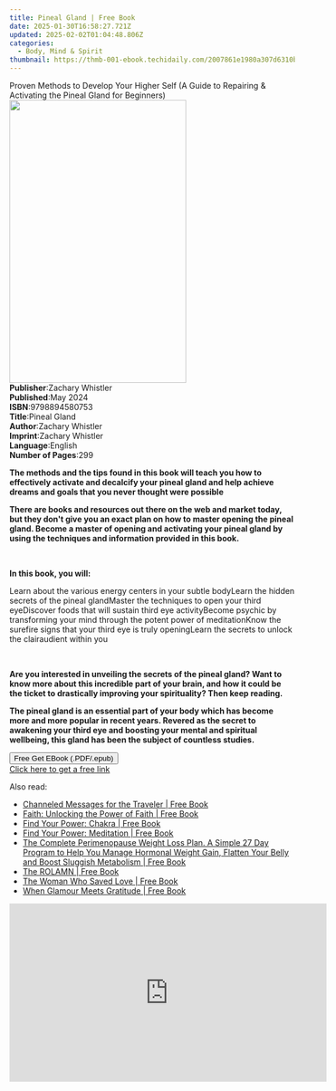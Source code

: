 ```yaml
---
title: Pineal Gland | Free Book
date: 2025-01-30T16:58:27.721Z
updated: 2025-02-02T01:04:48.806Z
categories:
  - Body, Mind & Spirit
thumbnail: https://thmb-001-ebook.techidaily.com/2007861e1980a307d6310b16a43f770f8a481ea99d88af0d8fe8d804fa2c7b7f.jpg
---
```

<main id="book-container">
  <div class="flex flex-col">
    <div class="book-brief flex-1 py-6 px-4 sm:p-6 md:py-10 md:px-8">
      <!-- brief-->
      <div class="book-brief-main">
        Proven Methods to Develop Your Higher Self (A Guide to Repairing &
        Activating the Pineal Gland for Beginners)
      </div>
    </div>
    <div
      class="book-meta-info flex-1 grid gap-4 col-start-1 col-end-3 row-start-1 sm:mb-6 sm:grid-cols-4 lg:gap-6 lg:col-start-2 lg:row-end-6 lg:row-span-6 lg:mb-0"
    >
      <div
        class="book-meta-info-left place-content-center mt-4 p-4 text-sm leading-6 col-start-2 col-span-2 dark:text-slate-400"
      >
        <img
          class="w-full h-500 object-cover rounded-lg sm:h-255 sm:col-span-2 lg:col-span-full"
          src="https://img-001-ebook.techidaily.com/45da59c7596273c78360fcbdf430cc0fc50d3e8b029314b2674b777e18b871f2.jpg"
          alt=""
          width="312"
          height="500"
        />
      </div>
      <div
        class="book-meta-info-right mt-2 col-start-1 row-start-2 col-span-3 self-center"
      >
        <!-- meta data  -->
        <div class="flex flex-col px-4 md:px-8">
          <div class="flex-1">
            <strong>Publisher</strong>:<span class="px-2"
              >Zachary Whistler</span
            >
          </div>
          <div class="flex-1">
            <strong>Published</strong>:<span class="px-2">May 2024</span>
          </div>
          <div class="flex-1">
            <strong>ISBN</strong>:<span class="px-2">9798894580753</span>
          </div>
          <div class="flex-1">
            <strong>Title</strong>:<span class="px-2">Pineal Gland</span>
          </div>
          <div class="flex-1">
            <strong>Author</strong>:<span class="px-2">Zachary Whistler</span>
          </div>
          <div class="flex-1">
            <strong>Imprint</strong>:<span class="px-2">Zachary Whistler</span>
          </div>
          <div class="flex-1">
            <strong>Language</strong>:<span class="px-2">English</span>
          </div>
          <div class="flex-1">
            <strong>Number of Pages</strong>:<span class="px-2">299</span>
          </div>
        </div>
      </div>
    </div>
    <div class="book-description flex-1 py-6 px-4 sm:p-6 md:py-10 md:px-8">
      <div class="book-description-main">
        <div accordion-content="" id="description">
          <p>
            <strong
              >The methods and the tips found in this book will teach you how to
              effectively activate and decalcify your pineal gland and help
              achieve dreams and goals that you never thought were
              possible</strong
            >
          </p>
          <p>
            <strong
              >There are books and resources out there on the web and market
              today, but they don't give you an exact plan on how to master
              opening the pineal gland. Become a master of opening and
              activating your pineal gland by using the techniques and
              information provided in this book.</strong
            >
          </p>
          <p><br /></p>
          <p><strong>In this book, you will:</strong></p>
          <span contenteditable="false" class="ql-ui"></span>Learn about the
          various energy centers in your subtle body<span
            contenteditable="false"
            class="ql-ui"
          ></span
          >Learn the hidden secrets of the pineal gland<span
            contenteditable="false"
            class="ql-ui"
          ></span
          >Master the techniques to open your third eye<span
            contenteditable="false"
            class="ql-ui"
          ></span
          >Discover foods that will sustain third eye activity<span
            contenteditable="false"
            class="ql-ui"
          ></span
          >Become psychic by transforming your mind through the potent power of
          meditation<span contenteditable="false" class="ql-ui"></span>Know the
          surefire signs that your third eye is truly opening<span
            contenteditable="false"
            class="ql-ui"
          ></span
          >Learn the secrets to unlock the clairaudient within you
          <p><br /></p>
          <p>
            <strong
              >Are you interested in unveiling the secrets of the pineal gland?
              Want to know more about this incredible part of your brain, and
              how it could be the ticket to drastically improving your
              spirituality? Then keep reading.</strong
            >
          </p>
          <p>
            <strong
              >The pineal gland is an essential part of your body which has
              become more and more popular in recent years. Revered as the
              secret to awakening your third eye and boosting your mental and
              spiritual wellbeing, this gland has been the subject of countless
              studies.</strong
            >
          </p>
        </div>
        <div class="accordion-fader"></div>
      </div>
    </div>
    <div class="book-excerpts flex-1 py-6 px-4 sm:p-6 md:py-10 md:px-8"></div>
    <div
      class="book-about-author flex-1 py-6 px-4 sm:p-6 md:py-10 md:px-8"
    ></div>
    <div class="book-free-get flex-1 py-6 px-4 sm:p-6 md:py-10 md:px-8">
      <button
        id="btn-free-get"
        class="bg-blue-500 hover:bg-blue-700 text-white font-bold py-2 px-4 rounded"
      >
        Free Get EBook (.PDF/.epub)
      </button>
      <div id="countdown-display" class="px-2 text-lg mt-2"></div>
      <a
        id="free-link"
        class="hidden bg-blue-500 hover:bg-blue-700 text-white font-bold py-2 px-4 rounded"
        href="https://www.ebooks.com/en-us/book/211368780/pineal-gland/zachary-whistler/"
        target="_blank"
        >Click here to get a free link</a
      >
    </div>
    <script>
      let countdownTime = 0;
      let countdownInterval = null;
      document
        .getElementById('btn-free-get')
        .addEventListener('click', startCountdown);
      function startCountdown() {
        countdownTime = new Date().getTime() + 60000 * 3;
        countdownInterval = setInterval(updateCountdown, 1000);
        document.getElementById('btn-free-get').disabled = true;
        document
          .getElementById('btn-free-get')
          .classList.add('bg-gray-500', 'cursor-not-allowed');
      }
      function updateCountdown() {
        let currentTime = new Date().getTime();
        let timeLeft = countdownTime - currentTime;
        let secondsLeft = Math.floor(timeLeft / 1000);
        document.getElementById('countdown-display').innerHTML =
          `Remaining time: ${secondsLeft} seconds.`;
        if (secondsLeft <= 0) {
          clearInterval(countdownInterval);
          document.getElementById('btn-free-get').classList.add('hidden');
          document.getElementById('free-link').classList.remove('hidden');
          document.getElementById('countdown-display').innerHTML = '';
        }
      }
    </script>
  </div>
</main>

<ins class="adsbygoogle"
      style="display:block"
      data-ad-client="ca-pub-7571918770474297"
      data-ad-slot="8358498916"
      data-ad-format="auto"
      data-full-width-responsive="true"></ins>
    

<span class="atpl-alsoreadstyle">Also read:</span>
<div><ul>
<li><a href="https://novels-ebooks.techidaily.com/210839366-9781088123744-channeled-messages-for-the-traveler/"><u>Channeled Messages for the Traveler | Free Book</u></a></li>
<li><a href="https://novels-ebooks.techidaily.com/210839405-9798889130956-faith-unlocking-the-power-of-faith/"><u>Faith: Unlocking the Power of Faith | Free Book</u></a></li>
<li><a href="https://novels-ebooks.techidaily.com/210838912-9781841815503-find-your-power-chakra/"><u>Find Your Power: Chakra | Free Book</u></a></li>
<li><a href="https://novels-ebooks.techidaily.com/210838911-9781841815541-find-your-power-meditation/"><u>Find Your Power: Meditation | Free Book</u></a></li>
<li><a href="https://novels-ebooks.techidaily.com/210839791-9781739725112-the-complete-perimenopause-weight-loss-plan-a-simple-27-day-program-to-help-you-manage-hormonal-weight-gain-flatten-your-belly-and-boost-sluggish-metabolism/"><u>The Complete Perimenopause Weight Loss Plan. A Simple 27 Day Program to Help You Manage Hormonal Weight Gain, Flatten Your Belly and Boost Sluggish Metabolism | Free Book</u></a></li>
<li><a href="https://novels-ebooks.techidaily.com/210838975-9781684989164-the-rolamn/"><u>The ROLAMN | Free Book</u></a></li>
<li><a href="https://novels-ebooks.techidaily.com/210839251-9781737724339-the-woman-who-saved-love/"><u>The Woman Who Saved Love | Free Book</u></a></li>
<li><a href="https://novels-ebooks.techidaily.com/210839131-9780648225126-when-glamour-meets-gratitude/"><u>When Glamour Meets Gratitude | Free Book</u></a></li>
</ul></div>

<!-- affiliate ads begin -->
<iframe width="560" height="315" src="https://www.youtube.com/embed/_dOmuXhsV6Y?si=aT6vgPbDx4ajjvdr" title="YouTube video player" frameborder="0" allow="accelerometer; autoplay; clipboard-write; encrypted-media; gyroscope; picture-in-picture; web-share" referrerpolicy="strict-origin-when-cross-origin" allowfullscreen></iframe>
<!-- affiliate ads end -->

